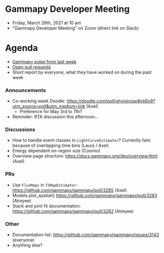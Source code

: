 # Gammapy Developer Meeting

* Friday, March 26th, 2021 at 10 am
* "Gammapy Developer Meeting" on Zoom (direct link on Slack)
# Agenda

* [Gammapy pulse from last week](https://github.com/gammapy/gammapy/pulse)
* [Open pull requests](https://github.com/gammapy/gammapy/pulls)
* Short report by everyone, what they have worked on during the past week 

### Announcements
* Co-working week Doodle: https://doodle.com/poll/ghyiqivssp8vk6x9?utm_source=poll&utm_medium=link (Axel)
    - Preference for May 3rd to 7th?
 * Reminder: RTA discussion this afternoon...

### Discussions
* How to handle event classes in `LightCurveEstimator`? Currently fails because of overlapping time bins (Laura / Axel)
* Energy dependent on-region size (Cosimo)
* Overview page structure: https://docs.gammapy.org/dev/overview.html (Axel)

### PRs
* Use `FluxMaps` in `TSMapEstimator`: https://github.com/gammapy/gammapy/pull/3285 (Axel)
* Models.plot_spatial() https://github.com/gammapy/gammapy/pull/3283 (Atreyee)
* Stack and joint fit documentation: https://github.com/gammapy/gammapy/pull/3282 (Atreyee)

### Other
* Documentation list: https://github.com/gammapy/gammapy/issues/3143 (everyone)
* Anything else?
